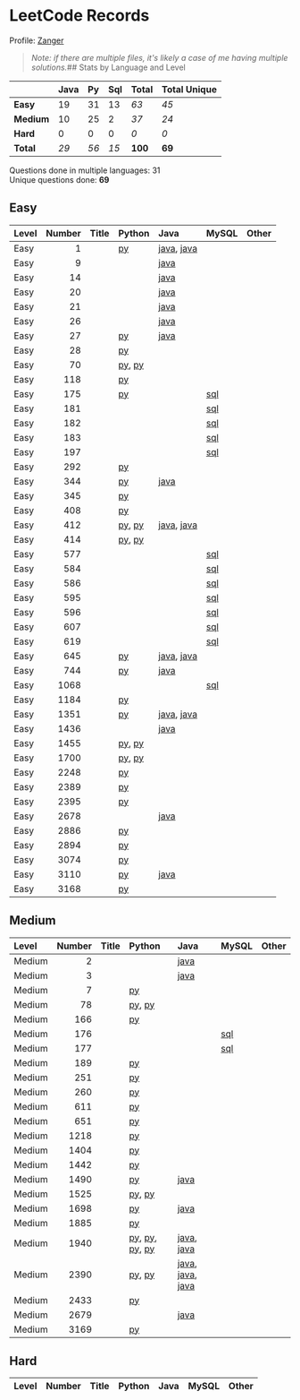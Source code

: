 # LeetCode Records

Profile: [Zanger](https://leetcode.com/u/Zanger/)

> *Note: if there are multiple files, it's likely a case of me having multiple solutions.*## Stats by Language and Level

|            | **Java**   | **Py**   | **Sql**   | **Total**   | **Total Unique**   |
|:-----------|:-----------|:---------|:----------|:------------|:-------------------|
| **Easy**   | 19         | 31       | 13        | *63*        | *45*               |
| **Medium** | 10         | 25       | 2         | *37*        | *24*               |
| **Hard**   | 0          | 0        | 0         | *0*         | *0*                |
| **Total**  | *29*       | *56*     | *15*      | **100**     | **69**             |

Questions done in multiple languages:	31
<br>
Unique questions done:		**69**


## Easy
| Level   |   Number | Title   | Python                                                                             | Java                                                                                                      | MySQL                             | Other   |
|:--------|---------:|:--------|:-----------------------------------------------------------------------------------|:----------------------------------------------------------------------------------------------------------|:----------------------------------|:--------|
| Easy    |        1 |         | [py](<my-submissions/e1.py>)                                                       | [java](<my-submissions/e1 - brute force.java>), [java](<my-submissions/e1.java>)                          |                                   |         |
| Easy    |        9 |         |                                                                                    | [java](<my-submissions/e9.java>)                                                                          |                                   |         |
| Easy    |       14 |         |                                                                                    | [java](<my-submissions/e14.java>)                                                                         |                                   |         |
| Easy    |       20 |         |                                                                                    | [java](<my-submissions/e20.java>)                                                                         |                                   |         |
| Easy    |       21 |         |                                                                                    | [java](<my-submissions/e21.java>)                                                                         |                                   |         |
| Easy    |       26 |         |                                                                                    | [java](<my-submissions/e26.java>)                                                                         |                                   |         |
| Easy    |       27 |         | [py](<my-submissions/e27.py>)                                                      | [java](<my-submissions/e27.java>)                                                                         |                                   |         |
| Easy    |       28 |         | [py](<my-submissions/e28.py>)                                                      |                                                                                                           |                                   |         |
| Easy    |       70 |         | [py](<my-submissions/e70 - bottomup.py>), [py](<my-submissions/e70 - topdown.py>)  |                                                                                                           |                                   |         |
| Easy    |      118 |         | [py](<my-submissions/e118.py>)                                                     |                                                                                                           |                                   |         |
| Easy    |      175 |         | [py](<my-submissions/e175.py>)                                                     |                                                                                                           | [sql](<my-submissions/e175.sql>)  |         |
| Easy    |      181 |         |                                                                                    |                                                                                                           | [sql](<my-submissions/e181.sql>)  |         |
| Easy    |      182 |         |                                                                                    |                                                                                                           | [sql](<my-submissions/e182.sql>)  |         |
| Easy    |      183 |         |                                                                                    |                                                                                                           | [sql](<my-submissions/e183.sql>)  |         |
| Easy    |      197 |         |                                                                                    |                                                                                                           | [sql](<my-submissions/e197.sql>)  |         |
| Easy    |      292 |         | [py](<my-submissions/e292.py>)                                                     |                                                                                                           |                                   |         |
| Easy    |      344 |         | [py](<my-submissions/e344.py>)                                                     | [java](<my-submissions/e344.java>)                                                                        |                                   |         |
| Easy    |      345 |         | [py](<my-submissions/e345.py>)                                                     |                                                                                                           |                                   |         |
| Easy    |      408 |         | [py](<my-submissions/e408.py>)                                                     |                                                                                                           |                                   |         |
| Easy    |      412 |         | [py](<my-submissions/e412 oneliner.py>), [py](<my-submissions/e412.py>)            | [java](<my-submissions/e412 hashmaps.java>), [java](<my-submissions/e412.java>)                           |                                   |         |
| Easy    |      414 |         | [py](<my-submissions/e414 - sorting.py>), [py](<my-submissions/e414.py>)           |                                                                                                           |                                   |         |
| Easy    |      577 |         |                                                                                    |                                                                                                           | [sql](<my-submissions/e577.sql>)  |         |
| Easy    |      584 |         |                                                                                    |                                                                                                           | [sql](<my-submissions/e584.sql>)  |         |
| Easy    |      586 |         |                                                                                    |                                                                                                           | [sql](<my-submissions/e586.sql>)  |         |
| Easy    |      595 |         |                                                                                    |                                                                                                           | [sql](<my-submissions/e595.sql>)  |         |
| Easy    |      596 |         |                                                                                    |                                                                                                           | [sql](<my-submissions/e596.sql>)  |         |
| Easy    |      607 |         |                                                                                    |                                                                                                           | [sql](<my-submissions/e607.sql>)  |         |
| Easy    |      619 |         |                                                                                    |                                                                                                           | [sql](<my-submissions/e619.sql>)  |         |
| Easy    |      645 |         | [py](<my-submissions/e645.py>)                                                     | [java](<my-submissions/e645 v1 moderate runtime.java>), [java](<my-submissions/e645 v2 even slower.java>) |                                   |         |
| Easy    |      744 |         | [py](<my-submissions/e744.py>)                                                     | [java](<my-submissions/e744.java>)                                                                        |                                   |         |
| Easy    |     1068 |         |                                                                                    |                                                                                                           | [sql](<my-submissions/e1068.sql>) |         |
| Easy    |     1184 |         | [py](<my-submissions/e1184.py>)                                                    |                                                                                                           |                                   |         |
| Easy    |     1351 |         | [py](<my-submissions/e1351.py>)                                                    | [java](<my-submissions/e1351 v1 inefficient.java>), [java](<my-submissions/e1351 v2 optimized.java>)      |                                   |         |
| Easy    |     1436 |         |                                                                                    | [java](<my-submissions/e1436.java>)                                                                       |                                   |         |
| Easy    |     1455 |         | [py](<my-submissions/e1455 v2 less efficient.py>), [py](<my-submissions/e1455.py>) |                                                                                                           |                                   |         |
| Easy    |     1700 |         | [py](<my-submissions/e1700 v1.py>), [py](<my-submissions/e1700 v2.py>)             |                                                                                                           |                                   |         |
| Easy    |     2248 |         | [py](<my-submissions/e2248.py>)                                                    |                                                                                                           |                                   |         |
| Easy    |     2389 |         | [py](<my-submissions/e2389.py>)                                                    |                                                                                                           |                                   |         |
| Easy    |     2395 |         | [py](<my-submissions/e2395.py>)                                                    |                                                                                                           |                                   |         |
| Easy    |     2678 |         |                                                                                    | [java](<my-submissions/e2678.java>)                                                                       |                                   |         |
| Easy    |     2886 |         | [py](<my-submissions/e2886.py>)                                                    |                                                                                                           |                                   |         |
| Easy    |     2894 |         | [py](<my-submissions/e2894.py>)                                                    |                                                                                                           |                                   |         |
| Easy    |     3074 |         | [py](<my-submissions/e3074.py>)                                                    |                                                                                                           |                                   |         |
| Easy    |     3110 |         | [py](<my-submissions/e3110.py>)                                                    | [java](<my-submissions/e3110.java>)                                                                       |                                   |         |
| Easy    |     3168 |         | [py](<my-submissions/e3168 Weekly Contest 400.py>)                                 |                                                                                                           |                                   |         |

## Medium
| Level   |   Number | Title   | Python                                                                                                                                                                                                   | Java                                                                                                                                                  | MySQL                            | Other   |
|:--------|---------:|:--------|:---------------------------------------------------------------------------------------------------------------------------------------------------------------------------------------------------------|:------------------------------------------------------------------------------------------------------------------------------------------------------|:---------------------------------|:--------|
| Medium  |        2 |         |                                                                                                                                                                                                          | [java](<my-submissions/m2.java>)                                                                                                                      |                                  |         |
| Medium  |        3 |         |                                                                                                                                                                                                          | [java](<my-submissions/m3.java>)                                                                                                                      |                                  |         |
| Medium  |        7 |         | [py](<my-submissions/m7.py>)                                                                                                                                                                             |                                                                                                                                                       |                                  |         |
| Medium  |       78 |         | [py](<my-submissions/m78 Minimized Extra Space.py>), [py](<my-submissions/m78.py>)                                                                                                                       |                                                                                                                                                       |                                  |         |
| Medium  |      166 |         | [py](<my-submissions/m166.py>)                                                                                                                                                                           |                                                                                                                                                       |                                  |         |
| Medium  |      176 |         |                                                                                                                                                                                                          |                                                                                                                                                       | [sql](<my-submissions/m176.sql>) |         |
| Medium  |      177 |         |                                                                                                                                                                                                          |                                                                                                                                                       | [sql](<my-submissions/m177.sql>) |         |
| Medium  |      189 |         | [py](<my-submissions/m189.py>)                                                                                                                                                                           |                                                                                                                                                       |                                  |         |
| Medium  |      251 |         | [py](<my-submissions/m251.py>)                                                                                                                                                                           |                                                                                                                                                       |                                  |         |
| Medium  |      260 |         | [py](<my-submissions/m260.py>)                                                                                                                                                                           |                                                                                                                                                       |                                  |         |
| Medium  |      611 |         | [py](<my-submissions/m611.py>)                                                                                                                                                                           |                                                                                                                                                       |                                  |         |
| Medium  |      651 |         | [py](<my-submissions/m651.py>)                                                                                                                                                                           |                                                                                                                                                       |                                  |         |
| Medium  |     1218 |         | [py](<my-submissions/m1218.py>)                                                                                                                                                                          |                                                                                                                                                       |                                  |         |
| Medium  |     1404 |         | [py](<my-submissions/m1404.py>)                                                                                                                                                                          |                                                                                                                                                       |                                  |         |
| Medium  |     1442 |         | [py](<my-submissions/m1442.py>)                                                                                                                                                                          |                                                                                                                                                       |                                  |         |
| Medium  |     1490 |         | [py](<my-submissions/m1490.py>)                                                                                                                                                                          | [java](<my-submissions/m1490.java>)                                                                                                                   |                                  |         |
| Medium  |     1525 |         | [py](<my-submissions/m1525 v1.py>), [py](<my-submissions/m1525 v2.py>)                                                                                                                                   |                                                                                                                                                       |                                  |         |
| Medium  |     1698 |         | [py](<my-submissions/m1698 v1.py>)                                                                                                                                                                       | [java](<my-submissions/m1698 v1.java>)                                                                                                                |                                  |         |
| Medium  |     1885 |         | [py](<my-submissions/m1885.py>)                                                                                                                                                                          |                                                                                                                                                       |                                  |         |
| Medium  |     1940 |         | [py](<my-submissions/m1940 Iterative Removed TryExcept.py>), [py](<my-submissions/m1940 Iterative TryExcept.py>), [py](<my-submissions/m1940 counter.py>), [py](<my-submissions/m1940 subset method.py>) | [java](<my-submissions/m1940 Iterative.java>), [java](<my-submissions/m1940 counter.java>)                                                            |                                  |         |
| Medium  |     2390 |         | [py](<my-submissions/m2390 v1.py>), [py](<my-submissions/m2390 v2.py>)                                                                                                                                   | [java](<my-submissions/m2390 v1 Stack.java>), [java](<my-submissions/m2390 v2 Deque.java>), [java](<my-submissions/m2390 v3 just StringBuilder.java>) |                                  |         |
| Medium  |     2433 |         | [py](<my-submissions/m2433.py>)                                                                                                                                                                          |                                                                                                                                                       |                                  |         |
| Medium  |     2679 |         |                                                                                                                                                                                                          | [java](<my-submissions/m2679.java>)                                                                                                                   |                                  |         |
| Medium  |     3169 |         | [py](<my-submissions/m3169 Weekly Contest 400.py>)                                                                                                                                                       |                                                                                                                                                       |                                  |         |

## Hard
| Level   | Number   | Title   | Python   | Java   | MySQL   | Other   |
|---------|----------|---------|----------|--------|---------|---------|